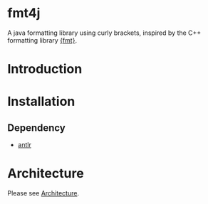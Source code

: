 # fmt4j

A java formatting library using curly brackets, inspired by the C++ formatting
library [{fmt}](https://fmt.dev/latest/index.html).

# Introduction

# Installation

## Dependency

* [antlr](https://www.antlr.org/)

# Architecture

Please see [Architecture]().